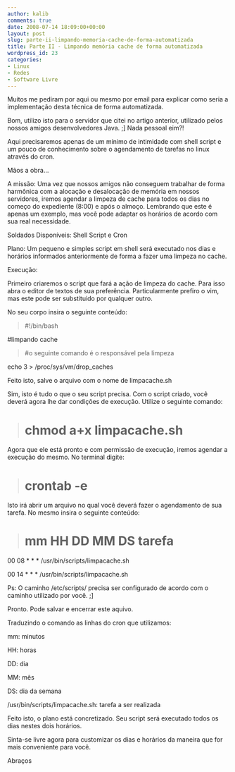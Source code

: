 ```yaml
---
author: kalib
comments: true
date: 2008-07-14 18:09:00+00:00
layout: post
slug: parte-ii-limpando-memoria-cache-de-forma-automatizada
title: Parte II - Limpando memória cache de forma automatizada
wordpress_id: 23
categories:
- Linux
- Redes
- Software Livre
---
```


Muitos me pediram por aqui ou mesmo por email para explicar como seria a implementação desta técnica de forma automatizada.  

  

Bom, utilizo isto para o servidor que citei no artigo anterior, utilizado pelos nossos amigos desenvolvedores Java. ;] Nada pessoal eim?!




Aqui precisaremos apenas de um mínimo de intimidade com shell script e um pouco de conhecimento sobre o agendamento de tarefas no linux através do cron.




Mãos a obra...




A missão: Uma vez que nossos amigos não conseguem trabalhar de forma harmônica com a alocação e desalocação de memória em nossos servidores, iremos agendar a limpeza de cache para todos os dias no começo do expediente (8:00) e após o almoço. Lembrando que este é apenas um exemplo, mas você pode adaptar os horários de acordo com sua real necessidade.




Soldados Disponíveis: Shell Script e Cron




Plano: Um pequeno e simples script em shell será executado nos dias e horários informados anteriormente de forma a fazer uma limpeza no cache.




Execução:




Primeiro criaremos o script que fará a ação de limpeza do cache. Para isso abra o editor de textos de sua preferência. Particularmente prefiro o vim, mas este pode ser substituido por qualquer outro.




No seu corpo insira o seguinte conteúdo:




> #!/bin/bash  

#limpando cache
> 
> 

> 
> #o seguinte comando é o responsável pela limpeza  

echo 3 > /proc/sys/vm/drop_caches
> 
> 





Feito isto, salve o arquivo com o nome de limpacache.sh




Sim, isto é tudo o que o seu script precisa. Com o script criado, você deverá agora lhe dar condições de execução. Utilize o seguinte comando:




> # chmod a+x limpacache.sh
> 
> 

> 
> 





Agora que ele está pronto e com permissão de execução, iremos agendar a execução do mesmo. No terminal digite:




> # crontab -e
> 
> 





Isto irá abrir um arquivo no qual você deverá fazer o agendamento de sua tarefa. No mesmo insira o seguinte conteúdo:




> # mm HH DD MM DS tarefa  

00 08 * * * /usr/bin/scripts/limpacache.sh  

00 14 * * * /usr/bin/scripts/limpacache.sh
> 
> 





Ps: O caminho /etc/scripts/ precisa ser configurado de acordo com o caminho utilizado por você. ;]




Pronto. Pode salvar e encerrar este aquivo.




Traduzindo o comando as linhas do cron que utilizamos:




mm: minutos  

HH: horas  

DD: dia  

MM: mês  

DS: dia da semana  

/usr/bin/scripts/limpacache.sh: tarefa a ser realizada




Feito isto, o plano está concretizado. Seu script será executado todos os dias nestes dois horários. 




Sinta-se livre agora para customizar os dias e horários da maneira que for mais conveniente para você.




Abraços